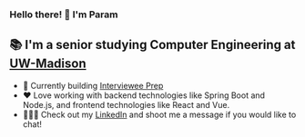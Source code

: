 ### Hello there! 👋 I'm Param

## 📚 I'm a senior studying Computer Engineering at [UW-Madison](https://engineering.wisc.edu/)

- 🔭 Currently building [Interviewee Prep](https://github.com/Interviewee-Prep)
- ❤️ Love working with backend technologies like Spring Boot and Node.js, and frontend technologies like React and Vue.
- 👨🏾‍💻 Check out my [LinkedIn](https://www.linkedin.com/in/paramoza/) and shoot me a message if you would like to chat!

